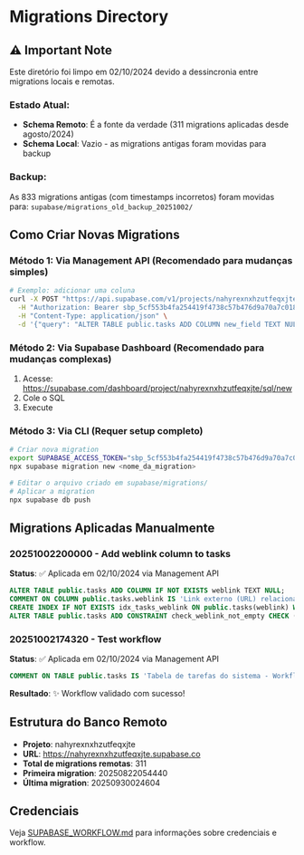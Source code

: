 # Migrations Directory

## ⚠️ Important Note

Este diretório foi limpo em 02/10/2024 devido a dessincronia entre migrations locais e remotas.

### Estado Atual:
- **Schema Remoto**: É a fonte da verdade (311 migrations aplicadas desde agosto/2024)
- **Schema Local**: Vazio - as migrations antigas foram movidas para backup

### Backup:
As 833 migrations antigas (com timestamps incorretos) foram movidas para:
`supabase/migrations_old_backup_20251002/`

## Como Criar Novas Migrations

### Método 1: Via Management API (Recomendado para mudanças simples)

```bash
# Exemplo: adicionar uma coluna
curl -X POST "https://api.supabase.com/v1/projects/nahyrexnxhzutfeqxjte/database/query" \
  -H "Authorization: Bearer sbp_5cf553b4fa254419f4738c57b476d9a70a7c0189" \
  -H "Content-Type: application/json" \
  -d '{"query": "ALTER TABLE public.tasks ADD COLUMN new_field TEXT NULL;"}'
```

### Método 2: Via Supabase Dashboard (Recomendado para mudanças complexas)

1. Acesse: https://supabase.com/dashboard/project/nahyrexnxhzutfeqxjte/sql/new
2. Cole o SQL
3. Execute

### Método 3: Via CLI (Requer setup completo)

```bash
# Criar nova migration
export SUPABASE_ACCESS_TOKEN="sbp_5cf553b4fa254419f4738c57b476d9a70a7c0189"
npx supabase migration new <nome_da_migration>

# Editar o arquivo criado em supabase/migrations/
# Aplicar a migration
npx supabase db push
```

## Migrations Aplicadas Manualmente

### 20251002200000 - Add weblink column to tasks
**Status**: ✅ Aplicada em 02/10/2024 via Management API

```sql
ALTER TABLE public.tasks ADD COLUMN IF NOT EXISTS weblink TEXT NULL;
COMMENT ON COLUMN public.tasks.weblink IS 'Link externo (URL) relacionado à tarefa - opcional';
CREATE INDEX IF NOT EXISTS idx_tasks_weblink ON public.tasks(weblink) WHERE weblink IS NOT NULL;
ALTER TABLE public.tasks ADD CONSTRAINT check_weblink_not_empty CHECK (weblink IS NULL OR length(trim(weblink)) > 0);
```

### 20251002174320 - Test workflow
**Status**: ✅ Aplicada em 02/10/2024 via Management API

```sql
COMMENT ON TABLE public.tasks IS 'Tabela de tarefas do sistema - Workflow validado em 02/10/2024';
```

**Resultado**: ✨ Workflow validado com sucesso!

## Estrutura do Banco Remoto

- **Projeto**: nahyrexnxhzutfeqxjte
- **URL**: https://nahyrexnxhzutfeqxjte.supabase.co
- **Total de migrations remotas**: 311
- **Primeira migration**: 20250822054440
- **Última migration**: 20250930024604

## Credenciais

Veja [SUPABASE_WORKFLOW.md](../SUPABASE_WORKFLOW.md) para informações sobre credenciais e workflow.
